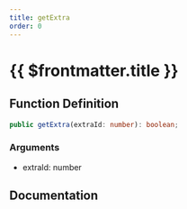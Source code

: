 ```yaml
---
title: getExtra
order: 0
---
```


# {{ $frontmatter.title }}

## Function Definition

```ts
public getExtra(extraId: number): boolean;
```

### Arguments

* extraId: number

## Documentation

<!--@include: ./parts/getExtra.md-->
